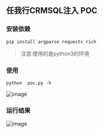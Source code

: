 ## 任我行CRMSQL注入 POC

### 安装依赖
```
pip install argparse requests rich
```
> 注意:使用的是python3的环境

### 使用
```
python  poc.py -h 
```

![image](https://github.com/zh-byte/renwoxing-CRM/assets/81899489/e4e908a3-052c-4610-b5c3-359670e3d38e)

### 运行结果

![image](https://github.com/zh-byte/renwoxing-CRM/assets/81899489/65973b7d-ff81-4860-9f15-663650fbbb9a)

